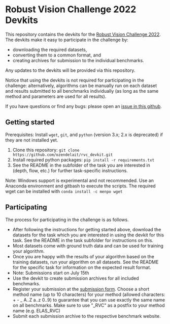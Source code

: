 # Robust Vision Challenge 2022 Devkits

This repository contains the devkits for the [Robust Vision Challenge 2022](http://robustvision.net/).
The devkits make it easy to participate in the challenge by:

* downloading the required datasets,
* converting them to a common format, and
* creating archives for submission to the individual benchmarks.

Any updates to the devkits will be provided via this repository.

Notice that using the devkits is not required for participating in the
challenge: alternatively, algorithms can be manually run on each dataset and
results submitted to all benchmarks individually (as long as the same method and
parameters are used for all results).

If you have questions or find any bugs: please open an [issue in this github](https://github.com/ozendelait/rvc_devkit/issues).


## Getting started ##

Prerequisites: Install `wget`, `git`, and `python` (version 3.x; 2.x is deprecated) if they are not installed yet.

1. Clone this repository:
   ```git clone https://github.com/ozendelait/rvc_devkit.git```
2. Install required python packages:
    ```pip install -r requirements.txt```
3. See the README in the subfolder of the task you are interested in (depth,
   flow, etc.) for further task-specific instructions.

Note: Windows support is experimental and not recommended. Use an Anaconda environment and gitbash to execute the scripts. The required wget can be installed with  ```conda install -c menpo wget```

## Participating ##

The process for participating in the challenge is as follows.

* After following the instructions for getting started above, download the
  datasets for the task which you are interested in using the devkit for this task.
  See the README in the task subfolder for instructions on this.
* Most datasets come with ground truth data and can be used for training
  your algorithm.
* Once you are happy with the results of your algorithm based on the training datasets,
  run your algorithm on all datasets. See the README for the specific task for
  information on the expected result format.
* Note: Submissions start on July 15th
* Use the devkit to create submission archives for all included benchmarks.
* Register your submission at the [submission form](http://robustvision.net/submit.php#register).
  Choose a short method name (up to 10 characters) for your method (allowed characters: + - _ A..Z a..z 0..9)
  to guarantee that you can use exactly the same name on all benchmarks.
  Make sure to use "_RVC" as a postfix to your method name (e.g. ELAS_RVC)
* Submit each submission archive to the respective benchmark website. 

